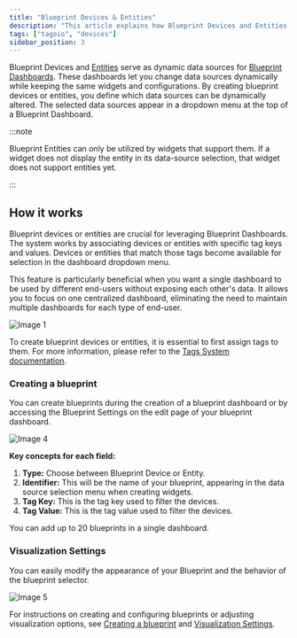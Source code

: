 ```yaml
---
title: "Blueprint Devices & Entities"
description: "This article explains how Blueprint Devices and Entities function as dynamic data sources for Blueprint Dashboards, how they appear for selection, and important usage notes for widgets that support entities."
tags: ["tagoio", "devices"]
sidebar_position: 3
---
```

Blueprint Devices and [Entities](/docs/tagoio/getting-started/entities.md) serve as dynamic data sources for [Blueprint Dashboards](/docs/tagoio/dashboards/blueprint-dashboard.md). These dashboards let you change data sources dynamically while keeping the same widgets and configurations. By creating blueprint devices or entities, you define which data sources can be dynamically altered. The selected data sources appear in a dropdown menu at the top of a Blueprint Dashboard.

<!-- Image placeholder removed for build -->

:::note

Blueprint Entities can only be utilized by widgets that support them. If a widget does not display the entity in its data-source selection, that widget does not support entities yet.

:::

## How it works
Blueprint devices or entities are crucial for leveraging Blueprint Dashboards. The system works by associating devices or entities with specific tag keys and values. Devices or entities that match those tags become available for selection in the dashboard dropdown menu.

This feature is particularly beneficial when you want a single dashboard to be used by different end-users without exposing each other's data. It allows you to focus on one centralized dashboard, eliminating the need to maintain multiple dashboards for each type of end-user.

![Image 1](/docs_imagem/tagoio/external-82f6c83e.png)

To create blueprint devices or entities, it is essential to first assign tags to them. For more information, please refer to the [Tags System documentation](/docs/tagoio/getting-started/tags-system.md).

### Creating a blueprint
You can create blueprints during the creation of a blueprint dashboard or by accessing the Blueprint Settings on the edit page of your blueprint dashboard.

![Image 4](/docs_imagem/tagoio/external-e4b19db0.png)

**Key concepts for each field:**

1. **Type:** Choose between Blueprint Device or Entity.
2. **Identifier:** This will be the name of your blueprint, appearing in the data source selection menu when creating widgets.
3. **Tag Key:** This is the tag key used to filter the devices.
4. **Tag Value:** This is the tag value used to filter the devices.

You can add up to 20 blueprints in a single dashboard.

### Visualization Settings
You can easily modify the appearance of your Blueprint and the behavior of the blueprint selector.

![Image 5](/docs_imagem/tagoio/external-c405fa26.png)

For instructions on creating and configuring blueprints or adjusting visualization options, see [Creating a blueprint](/docs/tagoio/dashboards/blueprint-dashboard.md) and [Visualization Settings](/docs/tagoio/widgets/).
